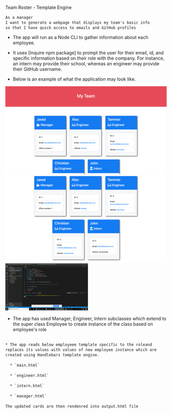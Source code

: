 Team Roster - Template Engine

```
As a manager
I want to generate a webpage that displays my team's basic info
so that I have quick access to emails and GitHub profiles
```
* The app will run as a Node CLI to gather information about each employee.

* It uses [Inquire npm package] to prompt the user for their email, id, and specific information based on their role with the company. For instance, an intern may provide their school, whereas an engineer may provide their GitHub username.
 

* Below is an example of what the application may look like. 

![Employee Summary 1](./Assets/10-OOP-homework-demo-1.png)
![Employee Summary 2](./Assets/10-OOP-homework-demo-2.png)
![](team-roster.gif)


* The app has used Manager, Engineer, Intern subclasses which extend to the super class Employee to create instance of the class based on employee's role
```

* The app reads below employeee template specific to the roleand  replaces its values with values of new employee instance which are created using Handlebars template engine.

  * `main.html`

  * `engineer.html`
  
  * `intern.html`
  
  * `manager.html`

The updated cards are then rendenred into output.html file


